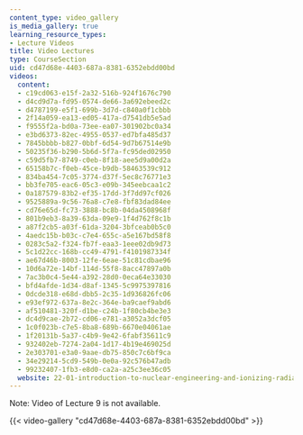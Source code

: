 ```yaml
---
content_type: video_gallery
is_media_gallery: true
learning_resource_types:
- Lecture Videos
title: Video Lectures
type: CourseSection
uid: cd47d68e-4403-687a-8381-6352ebdd00bd
videos:
  content:
  - c19cd063-e15f-2a32-516b-924f1676c790
  - d4cd9d7a-fd95-0574-de66-3a692ebeed2c
  - d4787199-e5f1-699b-3d7d-c840a0f1cbbb
  - 2f14a059-ea13-ed05-417a-d7541db5e5ad
  - f9555f2a-bd0a-73ee-ea07-301902bc0a34
  - e3bd6373-82ec-4955-0537-ed7bfa485d37
  - 7845bbbb-b827-0bbf-6d54-9d7b67514e9b
  - 50235f36-b290-5b6d-5f7a-fc95ded02950
  - c59d5fb7-8749-c0eb-8f18-aee5d9a00d2a
  - 65158b7c-f0eb-45ce-b9db-58463539c912
  - 834ba454-7c05-3774-d37f-5ec8c76771e3
  - bb3fe705-eac6-05c3-e09b-345eebcaa1c2
  - 0a187579-83b2-ef35-17dd-3f7dd97cf026
  - 9525889a-9c56-76a8-c7e8-fbf83dad84ee
  - cd76e65d-fc73-3888-bc8b-04da4508968f
  - 801b9eb3-8a39-63da-09e9-1f4d762f8c1b
  - a87f2cb5-a03f-61da-3204-3bfceab0b5c0
  - 4aedc15b-b03c-c7e4-655c-a5e167bd58f8
  - 0283c5a2-f324-fb7f-eaa3-1eee02db9d73
  - 5c1d22cc-168b-cc49-4791-f4101987334f
  - ae67d46b-8003-12fe-6eae-51c81cdbae96
  - 10d6a72e-14bf-114d-55f8-8acc47897a0b
  - 7ac3b0c4-5e44-a392-28d0-0eca64e33030
  - bfd4afde-1d34-d8af-1345-5c9975397816
  - 0dcde318-e68d-dbb5-2c35-1d936826fc06
  - e93ef972-637a-8e2c-364e-ba9caef9abd6
  - af510481-320f-d1be-c24b-1f80cb4be3e3
  - dc4d9cae-2b72-cd06-e781-a3052a3dcf05
  - 1c0f023b-c7e5-8ba8-689b-6670e04061ae
  - 1f20131b-5a37-c4b9-9e42-6fabf35611c9
  - 932402eb-7274-2a04-1d17-4b19e469025d
  - 2e303701-e3a0-9aae-db75-850c7c6bf9ca
  - 34e29214-5cd9-549b-0e0a-92c576b47adb
  - 99232407-1fb3-e8d0-ca2a-a25c3ee36c05
  website: 22-01-introduction-to-nuclear-engineering-and-ionizing-radiation-fall-2016
---
```


Note: Video of Lecture 9 is not available.

{{< video-gallery "cd47d68e-4403-687a-8381-6352ebdd00bd" >}}


